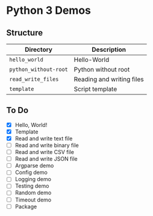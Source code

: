 # Python 3 Demos

## Structure

| Directory             | Description               |
| --------------------- | ------------------------- |
| `hello_world`         | Hello-World               |
| `python_without-root` | Python without root       |
| `read_write_files`    | Reading and writing files |
| `template`            | Script template           |

## To Do

* [x] Hello, World!
* [x] Template
* [x] Read and write text file
* [ ] Read and write binary file
* [ ] Read and write CSV file
* [ ] Read and write JSON file
* [ ] Argparse demo
* [ ] Config demo
* [ ] Logging demo
* [ ] Testing demo
* [ ] Random demo
* [ ] Timeout demo
* [ ] Package
